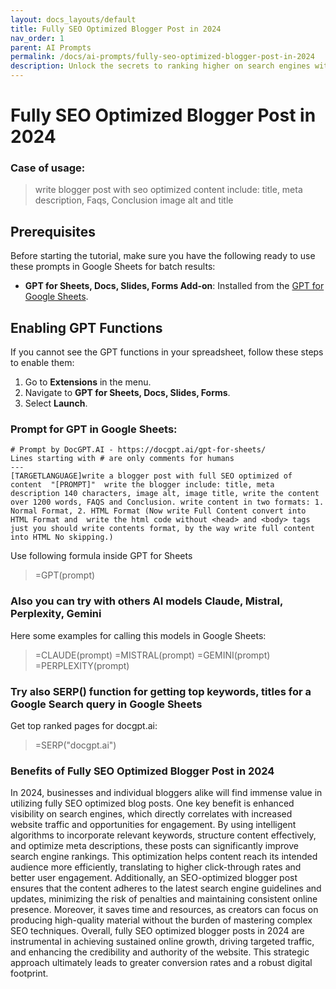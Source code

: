 ```yaml
---
layout: docs_layouts/default
title: Fully SEO Optimized Blogger Post in 2024
nav_order: 1
parent: AI Prompts
permalink: /docs/ai-prompts/fully-seo-optimized-blogger-post-in-2024
description: Unlock the secrets to ranking higher on search engines with a Fully SEO Optimized Blogger Post in 2024. Discover the latest strategies and tools to boost your blog's visibility and drive organic traffic effortlessly. Perfect for bloggers aiming to outshine the competition!
---
```


# Fully SEO Optimized Blogger Post in 2024

### Case of usage:
> write blogger post with seo optimized content  include: title, meta description, Faqs, Conclusion  image alt and title

## Prerequisites

Before starting the tutorial, make sure you have the following ready to use these prompts in Google Sheets for batch results:

- **GPT for Sheets, Docs, Slides, Forms Add-on**: Installed from the [GPT for Google Sheets](https://workspace.google.com/u/0/marketplace/app/gpt_for_sheets_docs_forms_slides/466607203252).

## Enabling GPT Functions

If you cannot see the GPT functions in your spreadsheet, follow these steps to enable them:

1. Go to **Extensions** in the menu.
2. Navigate to **GPT for Sheets, Docs, Slides, Forms**.
3. Select **Launch**.


### Prompt for GPT in Google Sheets:
```shell
# Prompt by DocGPT.AI - https://docgpt.ai/gpt-for-sheets/
Lines starting with # are only comments for humans
---
[TARGETLANGUAGE]write a blogger post with full SEO optimized of  content  "[PROMPT]"  write the blogger include: title, meta description 140 characters, image alt, image title, write the content over 1200 words, FAQS and Conclusion. write content in two formats: 1. Normal Format, 2. HTML Format (Now write Full Content convert into HTML Format and  write the html code without <head> and <body> tags just you should write contents format, by the way write full content into HTML No skipping.)
```

Use following formula inside GPT for Sheets
> =GPT(prompt)

### Also you can try with others AI models Claude, Mistral, Perplexity, Gemini
Here some examples for calling this models in Google Sheets:

> =CLAUDE(prompt)
> =MISTRAL(prompt)
> =GEMINI(prompt)
> =PERPLEXITY(prompt)


### Try also SERP() function for getting top keywords, titles for a Google Search query in Google Sheets

Get top ranked pages for docgpt.ai:

> =SERP("docgpt.ai")



### Benefits of Fully SEO Optimized Blogger Post in 2024

In 2024, businesses and individual bloggers alike will find immense value in utilizing fully SEO optimized blog posts. One key benefit is enhanced visibility on search engines, which directly correlates with increased website traffic and opportunities for engagement. By using intelligent algorithms to incorporate relevant keywords, structure content effectively, and optimize meta descriptions, these posts can significantly improve search engine rankings. This optimization helps content reach its intended audience more efficiently, translating to higher click-through rates and better user engagement. Additionally, an SEO-optimized blogger post ensures that the content adheres to the latest search engine guidelines and updates, minimizing the risk of penalties and maintaining consistent online presence. Moreover, it saves time and resources, as creators can focus on producing high-quality material without the burden of mastering complex SEO techniques. Overall, fully SEO optimized blogger posts in 2024 are instrumental in achieving sustained online growth, driving targeted traffic, and enhancing the credibility and authority of the website. This strategic approach ultimately leads to greater conversion rates and a robust digital footprint.
